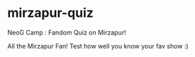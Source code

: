 # mirzapur-quiz
NeoG Camp : Fandom Quiz on Mirzapur!

All the Mirzapur Fan! Test how well you know your fav show :) 
